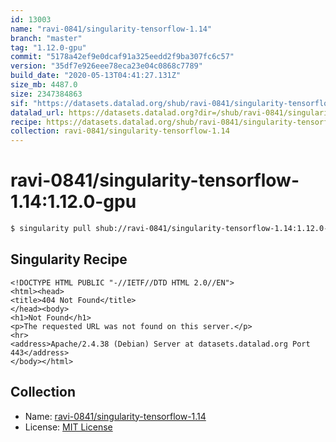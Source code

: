 ```yaml
---
id: 13003
name: "ravi-0841/singularity-tensorflow-1.14"
branch: "master"
tag: "1.12.0-gpu"
commit: "5178a42ef9e0dcaf91a325eedd2f9ba307fc6c57"
version: "35df7e926eee78eca23e04c0868c7789"
build_date: "2020-05-13T04:41:27.131Z"
size_mb: 4487.0
size: 2347384863
sif: "https://datasets.datalad.org/shub/ravi-0841/singularity-tensorflow-1.14/1.12.0-gpu/2020-05-13-5178a42e-35df7e92/35df7e926eee78eca23e04c0868c7789.sif"
datalad_url: https://datasets.datalad.org?dir=/shub/ravi-0841/singularity-tensorflow-1.14/1.12.0-gpu/2020-05-13-5178a42e-35df7e92/
recipe: https://datasets.datalad.org/shub/ravi-0841/singularity-tensorflow-1.14/1.12.0-gpu/2020-05-13-5178a42e-35df7e92/Singularity
collection: ravi-0841/singularity-tensorflow-1.14
---
```


# ravi-0841/singularity-tensorflow-1.14:1.12.0-gpu

```bash
$ singularity pull shub://ravi-0841/singularity-tensorflow-1.14:1.12.0-gpu
```

## Singularity Recipe

```singularity
<!DOCTYPE HTML PUBLIC "-//IETF//DTD HTML 2.0//EN">
<html><head>
<title>404 Not Found</title>
</head><body>
<h1>Not Found</h1>
<p>The requested URL was not found on this server.</p>
<hr>
<address>Apache/2.4.38 (Debian) Server at datasets.datalad.org Port 443</address>
</body></html>
```

## Collection

 - Name: [ravi-0841/singularity-tensorflow-1.14](https://github.com/ravi-0841/singularity-tensorflow-1.14)
 - License: [MIT License](https://api.github.com/licenses/mit)

